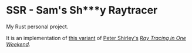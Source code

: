# SSR - Sam's Sh\*\*\*y Raytracer

My Rust personal project.

It is an implementation of [this variant](https://misterdanb.github.io/raytracinginrust/) of [Peter Shirley's](https://github.com/petershirley) *[Ray Tracing in One Weekend](https://raytracing.github.io/books/RayTracingInOneWeekend.html)*.
